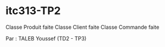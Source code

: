 # itc313-TP2
Classe Produit faite
Classe Client faite
Classe Commande faite


Par : TALEB Youssef (TD2 - TP3)
